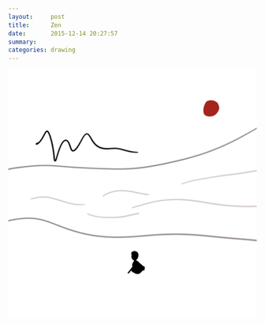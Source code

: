 ```yaml
---
layout:     post
title:      Zen
date:       2015-12-14 20:27:57
summary:    
categories: drawing
---
```

![Zen](/images/diary/Zen.png "escape")
